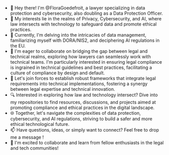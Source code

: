 - 👋 Hey there! I'm @FloraGoedefroit, a lawyer specializing in data protection and cybersecurity, also doubling as a Data Protection Officer.
- 👀 My interests lie in the realms of Privacy, Cybersecurity, and AI, where law intersects with technology to safeguard data and promote ethical practices.
- 🌱 Currently, I'm delving into the intricacies of data management, familiarizing myself with DORA/NIS2, and deciphering AI regulations in the EU.
- 💞️ I'm eager to collaborate on bridging the gap between legal and technical realms, exploring how lawyers can seamlessly work with technical teams. I'm particularly interested in ensuring legal compliance is ingrained in technical guidelines and best practices, facilitating a culture of compliance by design and default.
- 🤝 Let's join forces to establish robust frameworks that integrate legal requirements into technical implementations, fostering a synergy between legal expertise and technical innovation.
- 🔍 Interested in exploring how law and technology intersect? Dive into my repositories to find resources, discussions, and projects aimed at promoting compliance and ethical practices in the digital landscape.
- 🌐 Together, let's navigate the complexities of data protection, cybersecurity, and AI regulations, striving to build a safer and more ethical technological future.
- 📫 Have questions, ideas, or simply want to connect? Feel free to drop me a message !
- 🚀 I'm excited to collaborate and learn from fellow enthusiasts in the legal and tech communities!
